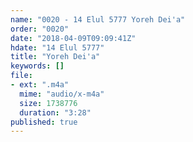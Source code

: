 ```yaml
---
name: "0020 - 14 Elul 5777 Yoreh Dei'a"
order: "0020"
date: "2018-04-09T09:09:41Z"
hdate: "14 Elul 5777"
title: "Yoreh Dei'a"
keywords: []
file:
- ext: ".m4a"
  mime: "audio/x-m4a"
  size: 1738776
  duration: "3:28"
published: true
---
```


